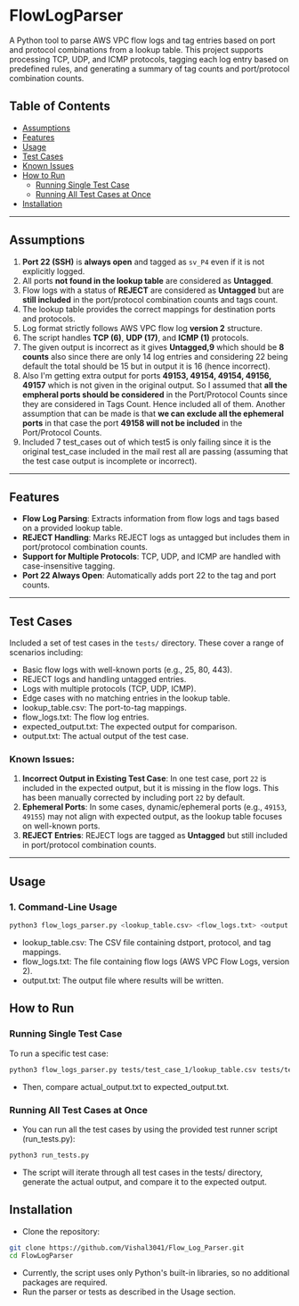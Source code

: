 # FlowLogParser

A Python tool to parse AWS VPC flow logs and tag entries based on port and protocol combinations from a lookup table. This project supports processing TCP, UDP, and ICMP protocols, tagging each log entry based on predefined rules, and generating a summary of tag counts and port/protocol combination counts.

## Table of Contents
- [Assumptions](#assumptions)
- [Features](#features)
- [Usage](#usage)
- [Test Cases](#test-cases)
- [Known Issues](#known-issues)
- [How to Run](#how-to-run)
  - [Running Single Test Case](#running-single-test-case)
  - [Running All Test Cases at Once](#running-all-test-cases-at-once)
- [Installation](#installation)

---

## Assumptions
1. **Port 22 (SSH)** is **always open** and tagged as `sv_P4` even if it is not explicitly logged.
2. All ports **not found in the lookup table** are considered as **Untagged**.
3. Flow logs with a status of **REJECT** are considered as **Untagged** but are **still included** in the port/protocol combination counts and tags count.
4. The lookup table provides the correct mappings for destination ports and protocols.
5. Log format strictly follows AWS VPC flow log **version 2** structure.
6. The script handles **TCP (6)**, **UDP (17)**, and **ICMP (1)** protocols.
7. The given output is incorrect as it gives **Untagged,9** which should be **8 counts** also since there are only 14 log entries and considering 22 being default the total should be 15 but in output it is 16 (hence incorrect).
8. Also I'm getting extra output for ports **49153, 49154, 49154, 49156, 49157** which is not given in the original output. So I assumed that **all the empheral ports should be considered** in the Port/Protocol Counts since they are considered in Tags Count. Hence included all of them. Another assumption that can be made is that **we can exclude all the ephemeral ports** in that case the port **49158 will not be included** in the Port/Protocol Counts.
9. Included 7 test_cases out of which test5 is only failing since it is the original test_case included in the mail rest all are passing (assuming that the test case output is incomplete or incorrect).
---

## Features
- **Flow Log Parsing**: Extracts information from flow logs and tags based on a provided lookup table.
- **REJECT Handling**: Marks REJECT logs as untagged but includes them in port/protocol combination counts.
- **Support for Multiple Protocols**: TCP, UDP, and ICMP are handled with case-insensitive tagging.
- **Port 22 Always Open**: Automatically adds port 22 to the tag and port counts.

---

## Test Cases
Included a set of test cases in the `tests/` directory. These cover a range of scenarios including:
- Basic flow logs with well-known ports (e.g., 25, 80, 443).
- REJECT logs and handling untagged entries.
- Logs with multiple protocols (TCP, UDP, ICMP).
- Edge cases with no matching entries in the lookup table.
- lookup_table.csv: The port-to-tag mappings.
- flow_logs.txt: The flow log entries.
- expected_output.txt: The expected output for comparison.
- output.txt: The actual output of the test case.

### Known Issues:
1. **Incorrect Output in Existing Test Case**: In one test case, port `22` is included in the expected output, but it is missing in the flow logs. This has been manually corrected by including port `22` by default.
2. **Ephemeral Ports**: In some cases, dynamic/ephemeral ports (e.g., `49153`, `49155`) may not align with expected output, as the lookup table focuses on well-known ports.
3. **REJECT Entries**: REJECT logs are tagged as **Untagged** but still included in port/protocol combination counts.

---

## Usage
### 1. Command-Line Usage
```bash
python3 flow_logs_parser.py <lookup_table.csv> <flow_logs.txt> <output.txt>
```
- lookup_table.csv: The CSV file containing dstport, protocol, and tag mappings.
- flow_logs.txt: The file containing flow logs (AWS VPC Flow Logs, version 2).
- output.txt: The output file where results will be written.

## How to Run
### Running Single Test Case
To run a specific test case:

```bash
python3 flow_logs_parser.py tests/test_case_1/lookup_table.csv tests/test_case_1/flow_logs.txt tests/test_case_1/actual_output.txt
```
- Then, compare actual_output.txt to expected_output.txt.

### Running All Test Cases at Once
- You can run all the test cases by using the provided test runner script (run_tests.py):

```bash
python3 run_tests.py
```
- The script will iterate through all test cases in the tests/ directory, generate the actual output, and compare it to the expected output.

## Installation
- Clone the repository:

```bash
git clone https://github.com/Vishal3041/Flow_Log_Parser.git
cd FlowLogParser
```
- Currently, the script uses only Python's built-in libraries, so no additional packages are required.
- Run the parser or tests as described in the Usage section.
